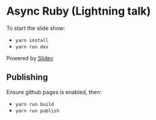 # Async Ruby (Lightning talk)

To start the slide show:

- `yarn install`
- `yarn run dev`

Powered by [Slidev](https://sli.dev/)

## Publishing

Ensure github pages is enabled, then:

- `yarn run build`
- `yarn run publish`
